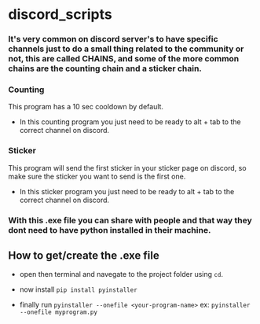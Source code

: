 # discord_scripts

### It's very common on discord server's to have specific channels just to do a small thing related to the community or not, this are called CHAINS, and some of the more common chains are the counting chain and a sticker chain.

### Counting
This program has a 10 sec cooldown by default.
 - In this counting program you just need to be ready to alt + tab to the correct channel on discord.

### Sticker
This program will send the first sticker in your sticker page on discord, so make sure the sticker you want to send is the first one.
 - In this sticker program you just need to be ready to alt + tab to the correct channel on discord.

### With this .exe file you can share with people and that way they dont need to have python installed in their machine.

## How to get/create the .exe file

- open then terminal and navegate to the project folder using `cd`.

- now install `pip install pyinstaller`

- finally run `pyinstaller --onefile <your-program-name>`
ex: `pyinstaller --onefile myprogram.py`
